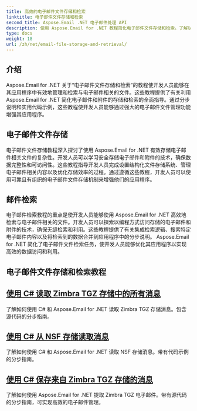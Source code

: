 ```yaml
---
title: 高效的电子邮件文件存储和检索
linktitle: 电子邮件文件存储和检索
second_title: Aspose.Email .NET 电子邮件处理 API
description: 使用 Aspose.Email for .NET 教程简化电子邮件文件存储和检索。了解以编程方式管理和访问电子邮件和附件。
type: docs
weight: 18
url: /zh/net/email-file-storage-and-retrieval/
---
```


## 介绍

Aspose.Email for .NET 关于“电子邮件文件存储和检索”的教程使开发人员能够在其应用程序中有效地管理和检索与电子邮件相关的文件。这些教程提供了有关利用 Aspose.Email for .NET 简化电子邮件和附件的存储和检索的全面指导。通过分步说明和实用代码示例，这些教程使开发人员能够通过强大的电子邮件文件管理功能增强其应用程序。

## 电子邮件文件存储

电子邮件文件存储教程深入探讨了使用 Aspose.Email for .NET 有效存储电子邮件相关文件的复杂性。开发人员可以学习安全存储电子邮件和附件的技术，确保数据完整性和可访问性。这些教程指导开发人员完成设置结构化文件存储系统、管理电子邮件相关内容以及优化存储效率的过程。通过遵循这些教程，开发人员可以使用可靠且有组织的电子邮件文件存储机制来增强他们的应用程序。

## 邮件检索

电子邮件检索教程的重点是使开发人员能够使用 Aspose.Email for .NET 高效地检索与电子邮件相关的文件。开发人员可以探索以编程方式访问存储的电子邮件和附件的技术，确保无缝检索和利用。这些教程提供了有关集成检索逻辑、搜索特定电子邮件内容以及将检索到的数据合并到应用程序中的分步说明。 Aspose.Email for .NET 简化了电子邮件文件检索任务，使开发人员能够优化其应用程序以实现高效的数据访问和利用。

## 电子邮件文件存储和检索教程
## [使用 C# 读取 Zimbra TGZ 存储中的所有消息](./reading-all-messages-from-zimbra-tgz-storage-with-csharp/)
了解如何使用 C# 和 Aspose.Email for .NET 读取 Zimbra TGZ 存储消息。包含源代码的分步指南。
## [使用 C# 从 NSF 存储读取消息](./reading-messages-from-nsf-storage-using-csharp/)
了解如何使用 C# 和 Aspose.Email for .NET 读取 NSF 存储消息。带有代码示例的分步指南。
## [使用 C# 保存来自 Zimbra TGZ 存储的消息](./saving-messages-from-zimbra-tgz-storage-with-csharp/)
了解如何使用 Aspose.Email for .NET 提取 Zimbra TGZ 电子邮件。带有源代码的分步指南，可实现高效的电子邮件管理。
